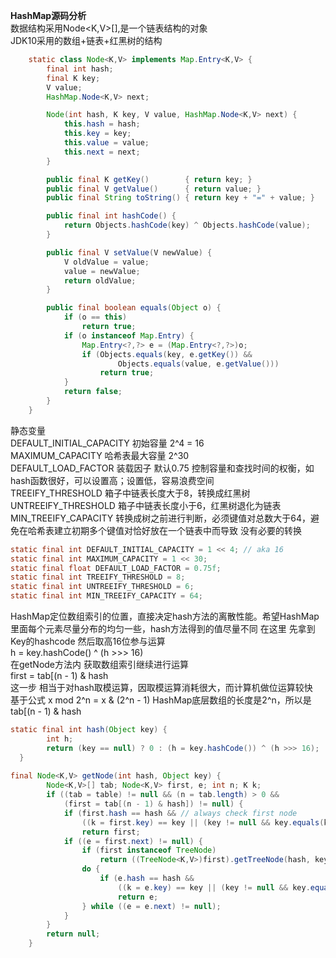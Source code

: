 **HashMap源码分析**  
数据结构采用Node<K,V>[],是一个链表结构的对象  
JDK10采用的数组+链表+红黑树的结构
```java
    static class Node<K,V> implements Map.Entry<K,V> {
        final int hash;
        final K key;
        V value;
        HashMap.Node<K,V> next;

        Node(int hash, K key, V value, HashMap.Node<K,V> next) {
            this.hash = hash;
            this.key = key;
            this.value = value;
            this.next = next;
        }

        public final K getKey()        { return key; }
        public final V getValue()      { return value; }
        public final String toString() { return key + "=" + value; }

        public final int hashCode() {
            return Objects.hashCode(key) ^ Objects.hashCode(value);
        }

        public final V setValue(V newValue) {
            V oldValue = value;
            value = newValue;
            return oldValue;
        }

        public final boolean equals(Object o) {
            if (o == this)
                return true;
            if (o instanceof Map.Entry) {
                Map.Entry<?,?> e = (Map.Entry<?,?>)o;
                if (Objects.equals(key, e.getKey()) &&
                        Objects.equals(value, e.getValue()))
                    return true;
            }
            return false;
        }
    }
```
静态变量  
DEFAULT_INITIAL_CAPACITY 初始容量 2^4 = 16  
MAXIMUM_CAPACITY 哈希表最大容量 2^30  
DEFAULT_LOAD_FACTOR 装载因子 默认0.75 控制容量和查找时间的权衡，如hash函数很好，可以设置高；设置低，容易浪费空间  
TREEIFY_THRESHOLD 箱子中链表长度大于8，转换成红黑树   
UNTREEIFY_THRESHOLD  箱子中链表长度小于6，红黑树退化为链表  
MIN_TREEIFY_CAPACITY  转换成树之前进行判断，必须键值对总数大于64，避免在哈希表建立初期多个键值对恰好放在一个链表中而导致    没有必要的转换
```java
static final int DEFAULT_INITIAL_CAPACITY = 1 << 4; // aka 16
static final int MAXIMUM_CAPACITY = 1 << 30;
static final float DEFAULT_LOAD_FACTOR = 0.75f;
static final int TREEIFY_THRESHOLD = 8;
static final int UNTREEIFY_THRESHOLD = 6;
static final int MIN_TREEIFY_CAPACITY = 64;
```
HashMap定位数组索引的位置，直接决定hash方法的离散性能。希望HashMap里面每个元素尽量分布的均匀一些，hash方法得到的值尽量不同
在这里 先拿到Key的hashcode 然后取高16位参与运算  
h = key.hashCode() ^ (h >>> 16)  
在getNode方法内 获取数组索引继续进行运算  
first = tab[(n - 1) & hash  
这一步 相当于对hash取模运算，因取模运算消耗很大，而计算机做位运算较快  
基于公式 x mod 2^n = x & (2^n - 1) HashMap底层数组的长度是2^n，所以是tab[(n - 1) & hash    

```java
static final int hash(Object key) {
        int h;
        return (key == null) ? 0 : (h = key.hashCode()) ^ (h >>> 16);
  }
  
final Node<K,V> getNode(int hash, Object key) {
        Node<K,V>[] tab; Node<K,V> first, e; int n; K k;
        if ((tab = table) != null && (n = tab.length) > 0 &&
            (first = tab[(n - 1) & hash]) != null) {
            if (first.hash == hash && // always check first node
                ((k = first.key) == key || (key != null && key.equals(k))))
                return first;
            if ((e = first.next) != null) {
                if (first instanceof TreeNode)
                    return ((TreeNode<K,V>)first).getTreeNode(hash, key);
                do {
                    if (e.hash == hash &&
                        ((k = e.key) == key || (key != null && key.equals(k))))
                        return e;
                } while ((e = e.next) != null);
            }
        }
        return null;
    }
```
